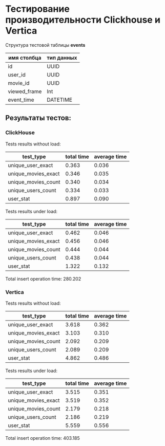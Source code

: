 # Тестирование производительности Clickhouse и Vertica

Структура тестовой таблицы **events**

| имя столбца    | тип данных |
| -----------    | -----------|
| id             | UUID       |
| user_id        | UUID       |
| movie_id       | UUID       |
| viewed_frame   | Int        |
| event_time     | DATETIME   |

## Результаты тестов:

### ClickHouse

Tests results without load:

| test_type            | total time | average time |
| -------------------- | -----------| ------------ |
| unique_user_exact    | 0.363      | 0.036        |
| unique_movies_exact  | 0.346      | 0.035        |
| unique_movies_count  | 0.340      | 0.034        |
| unique_users_count   | 0.334      | 0.033        |
| user_stat            | 0.897      | 0.090        |

Tests results under load:

| test_type            | total time | average time |
| -------------------- | -----------| ------------ |
| unique_user_exact    | 0.462      | 0.046        |
| unique_movies_exact  | 0.456      | 0.046        |
| unique_movies_count  | 0.444      | 0.044        |
| unique_users_count   | 0.438      | 0.044        |
| user_stat            | 1.322      | 0.132        |

Total insert operation time: 280.202

### Vertica

Tests results without load:

| test_type            | total time | average time |
| -------------------- | -----------| ------------ |
| unique_user_exact    | 3.618      | 0.362        |
| unique_movies_exact  | 3.103      | 0.310        |
| unique_movies_count  | 2.092      | 0.209        |
| unique_users_count   | 2.089      | 0.209        |
| user_stat            | 4.862      | 0.486        |

Tests results under load:

| test_type            | total time | average time |
| -------------------- | -----------| ------------ |
| unique_user_exact    | 3.515      | 0.351        |
| unique_movies_exact  | 3.519      | 0.352        |
| unique_movies_count  | 2.179      | 0.218        |
| unique_users_count   | 2.186      | 0.219        |
| user_stat            | 5.559      | 0.556        |

Total insert operation time: 403.185